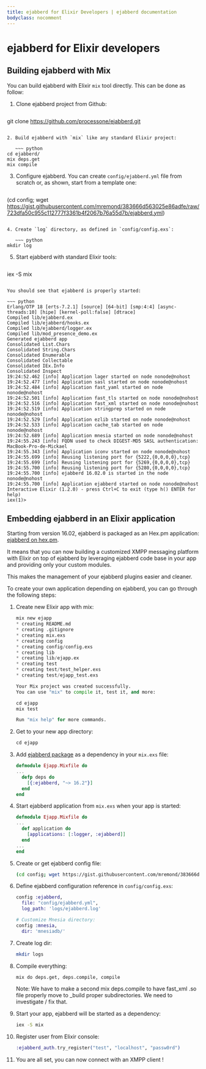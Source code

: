```yaml
---
title: ejabberd for Elixir Developers | ejabberd documentation
bodyclass: nocomment
---
```


# ejabberd for Elixir developers

## Building ejabberd with Mix

You can build ejabberd with Elixir `mix` tool directly. This can be
done as follow:

<!--- Code blocks in lists have indentation of 3 spaces at first ~~~ -->
1. Clone ejabberd project from Github:

   ~~~ python 
git clone https://github.com/processone/ejabberd.git
~~~

2. Build ejabberd with `mix` like any standard Elixir project:

   ~~~ python
cd ejabberd/
mix deps.get
mix compile
~~~

3. Configure ejabberd. You can create `config/ejabberd.yml` file from scratch or, as shown, start from a template one:

   ~~~ python
(cd config; wget https://gist.githubusercontent.com/mremond/383666d563025e86adfe/raw/723dfa50c955c112777f3361b4f2067b76a55d7b/ejabberd.yml)
~~~

4. Create `log` directory, as defined in `config/config.exs`:

   ~~~ python
mkdir log
~~~

5. Start ejabberd with standard Elixir tools:

   ~~~ python
iex -S mix
~~~

You should see that ejabberd is properly started:

~~~ python
Erlang/OTP 18 [erts-7.2.1] [source] [64-bit] [smp:4:4] [async-threads:10] [hipe] [kernel-poll:false] [dtrace]
Compiled lib/ejabberd.ex
Compiled lib/ejabberd/hooks.ex
Compiled lib/ejabberd/logger.ex
Compiled lib/mod_presence_demo.ex
Generated ejabberd app
Consolidated List.Chars
Consolidated String.Chars
Consolidated Enumerable
Consolidated Collectable
Consolidated IEx.Info
Consolidated Inspect
19:24:52.462 [info] Application lager started on node nonode@nohost
19:24:52.477 [info] Application sasl started on node nonode@nohost
19:24:52.484 [info] Application fast_yaml started on node nonode@nohost
19:24:52.501 [info] Application fast_tls started on node nonode@nohost
19:24:52.516 [info] Application fast_xml started on node nonode@nohost
19:24:52.519 [info] Application stringprep started on node nonode@nohost
19:24:52.529 [info] Application ezlib started on node nonode@nohost
19:24:52.533 [info] Application cache_tab started on node nonode@nohost
19:24:52.689 [info] Application mnesia started on node nonode@nohost
19:24:55.243 [info] FQDN used to check DIGEST-MD5 SASL authentication: MacBook-Pro-de-Mickael
19:24:55.343 [info] Application iconv started on node nonode@nohost
19:24:55.699 [info] Reusing listening port for {5222,{0,0,0,0},tcp}
19:24:55.699 [info] Reusing listening port for {5269,{0,0,0,0},tcp}
19:24:55.700 [info] Reusing listening port for {5280,{0,0,0,0},tcp}
19:24:55.700 [info] ejabberd 16.02.0 is started in the node nonode@nohost
19:24:55.700 [info] Application ejabberd started on node nonode@nohost
Interactive Elixir (1.2.0) - press Ctrl+C to exit (type h() ENTER for help)
iex(1)> 
~~~

## Embedding ejabberd in an Elixir application

Starting from version 16.02, ejabberd is packaged as an Hex.pm
application: [ejabberd on hex.pm](https://hex.pm/packages/ejabberd).

It means that you can now building a customized XMPP messaging
platform with Elixir on top of ejabberd by leveraging ejabberd code
base in your app and providing only your custom modules.

This makes the management of your ejabberd plugins easier and cleaner.

To create your own application depending on ejabberd, you can go
through the following steps:

1. Create new Elixir app with mix:

   ~~~ python
   mix new ejapp
   * creating README.md
   * creating .gitignore
   * creating mix.exs
   * creating config
   * creating config/config.exs
   * creating lib
   * creating lib/ejapp.ex
   * creating test
   * creating test/test_helper.exs
   * creating test/ejapp_test.exs

   Your Mix project was created successfully.
   You can use "mix" to compile it, test it, and more:

   cd ejapp
   mix test

   Run "mix help" for more commands.
   ~~~


1. Get to your new app directory:

   ~~~ python
   cd ejapp
   ~~~

1. Add [ejabberd package](https://hex.pm/packages/ejabberd) as a
   dependency in your `mix.exs` file:

   ~~~ elixir
   defmodule Ejapp.Mixfile do
   ...
     defp deps do
       [{:ejabberd, "~> 16.2"}]
     end
   end
   ~~~

1. Start ejabberd application from `mix.exs` when your app is started:

   ~~~ elixir
   defmodule Ejapp.Mixfile do
   ...
     def application do
       [applications: [:logger, :ejabberd]]
     end
   ...
   end
   ~~~

1. Create or get ejabberd config file:

   ~~~ bash
   (cd config; wget https://gist.githubusercontent.com/mremond/383666d563025e86adfe/raw/723dfa50c955c112777f3361b4f2067b76a55d7b/ejabberd.yml)
   ~~~

1. Define ejabberd configuration reference in `config/config.exs`:

   ~~~ elixir
   config :ejabberd,
     file: "config/ejabberd.yml",
     log_path: 'logs/ejabberd.log'
   
   # Customize Mnesia directory:
   config :mnesia,
     dir: 'mnesiadb/'
   ~~~

1. Create log dir:

   ~~~ bash
   mkdir logs
   ~~~

1. Compile everything:

   ~~~ bash
   mix do deps.get, deps.compile, compile
   ~~~

   Note: We have to make a second mix deps.compile to have fast_xml
   .so file properly move to _build proper subdirectories. We need to
   investigate / fix that.

1. Start your app, ejabberd will be started as a dependency:

   ~~~ bash
   iex -S mix
   ~~~

1. Register user from Elixir console:

   ~~~ elixir
   :ejabberd_auth.try_register("test", "localhost", "passw0rd")
   ~~~ 

1. You are all set, you can now connect with an XMPP client !
